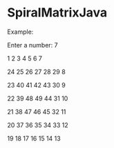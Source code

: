 # SpiralMatrixJava

Example:

Enter a number: 7

1 2 3 4 5 6 7 

24 25 26 27 28 29 8 

23 40 41 42 43 30 9 

22 39 48 49 44 31 10 

21 38 47 46 45 32 11 

20 37 36 35 34 33 12 

19 18 17 16 15 14 13 
